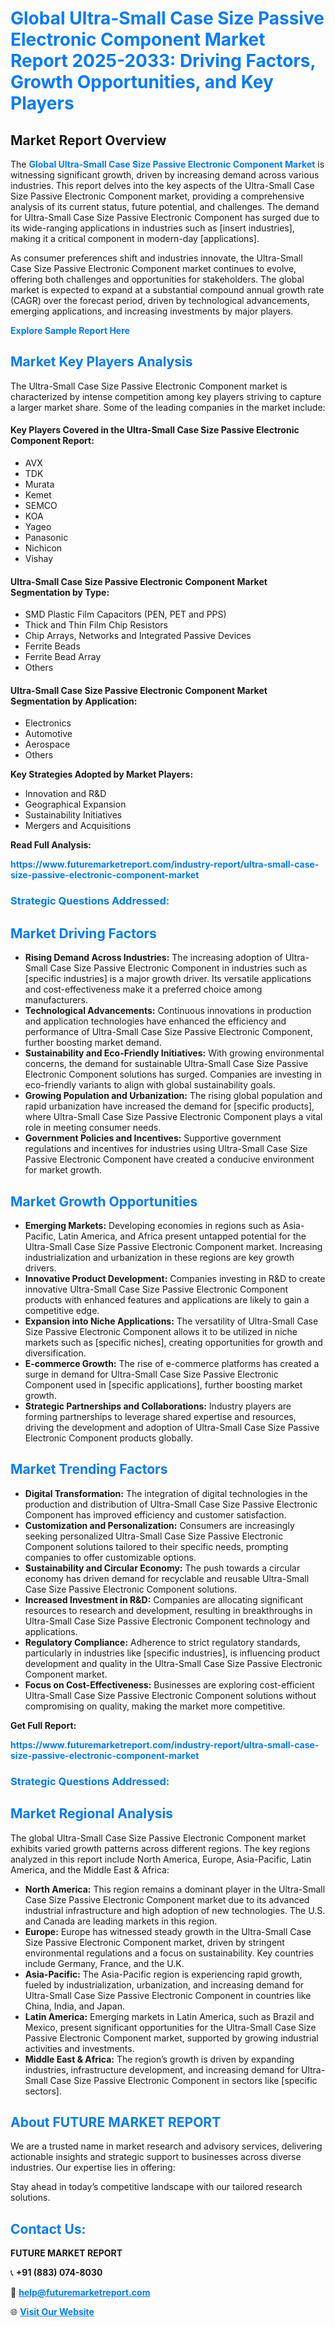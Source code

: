 <h1 style="color: #007BFF;">Global Ultra-Small Case Size Passive Electronic Component Market Report 2025-2033: Driving Factors, Growth Opportunities, and Key Players</h1>

<section id="overview">
<h2>Market Report Overview</h2>
<p>The <a href="https://www.futuremarketreport.com/industry-report/ultra-small-case-size-passive-electronic-component-market" style="color: #007BFF; text-decoration: none;"><strong>Global Ultra-Small Case Size Passive Electronic Component Market</strong></a> is witnessing significant growth, driven by increasing demand across various industries. This report delves into the key aspects of the Ultra-Small Case Size Passive Electronic Component market, providing a comprehensive analysis of its current status, future potential, and challenges. The demand for Ultra-Small Case Size Passive Electronic Component has surged due to its wide-ranging applications in industries such as [insert industries], making it a critical component in modern-day [applications].</p>
<p>As consumer preferences shift and industries innovate, the Ultra-Small Case Size Passive Electronic Component market continues to evolve, offering both challenges and opportunities for stakeholders. The global market is expected to expand at a substantial compound annual growth rate (CAGR) over the forecast period, driven by technological advancements, emerging applications, and increasing investments by major players.</p>
</section>

<section id="overview">
<p><a href="https://www.futuremarketreport.com/request-sample/reportId=76282" style="color: #007BFF; text-decoration: none;"><strong>Explore Sample Report Here</strong></a></p>
</section>

<section id="key-players">
<h2 style="color: #007BFF;">Market Key Players Analysis</h2>
<p>The Ultra-Small Case Size Passive Electronic Component market is characterized by intense competition among key players striving to capture a larger market share. Some of the leading companies in the market include:</p>
<h4>Key Players Covered in the Ultra-Small Case Size Passive Electronic Component Report:</h4>
<ul><li>AVX</li><li>TDK</li><li>Murata</li><li>Kemet</li><li>SEMCO</li><li>KOA</li><li>Yageo</li><li>Panasonic</li><li>Nichicon</li><li>Vishay</li></ul>
<h4>Ultra-Small Case Size Passive Electronic Component Market Segmentation by Type:</h4>
<ul><li>SMD Plastic Film Capacitors (PEN, PET and PPS)</li><li>Thick and Thin Film Chip Resistors</li><li>Chip Arrays, Networks and Integrated Passive Devices</li><li>Ferrite Beads</li><li>Ferrite Bead Array</li><li>Others</li></ul>

<h4>Ultra-Small Case Size Passive Electronic Component Market Segmentation by Application:</h4>
<ul><li>Electronics</li><li>Automotive</li><li>Aerospace</li><li>Others</li></ul>
<p><strong>Key Strategies Adopted by Market Players:</strong></p>
<ul>
<li>Innovation and R&D</li>
<li>Geographical Expansion</li>
<li>Sustainability Initiatives</li>
<li>Mergers and Acquisitions</li>
</ul>
</section>

<section>
<p><strong>Read Full Analysis: </strong></p><a href="https://www.futuremarketreport.com/industry-report/ultra-small-case-size-passive-electronic-component-market" style="color: #007BFF; text-decoration: none;"><strong>https://www.futuremarketreport.com/industry-report/ultra-small-case-size-passive-electronic-component-market</strong></a>
<h3 style="color: #007BFF;">Strategic Questions Addressed:</h3>
</section>

<section id="driving-factors">
<h2 style="color: #007BFF;">Market Driving Factors</h2>
<ul>
<li><strong>Rising Demand Across Industries:</strong> The increasing adoption of Ultra-Small Case Size Passive Electronic Component in industries such as [specific industries] is a major growth driver. Its versatile applications and cost-effectiveness make it a preferred choice among manufacturers.</li>
<li><strong>Technological Advancements:</strong> Continuous innovations in production and application technologies have enhanced the efficiency and performance of Ultra-Small Case Size Passive Electronic Component, further boosting market demand.</li>
<li><strong>Sustainability and Eco-Friendly Initiatives:</strong> With growing environmental concerns, the demand for sustainable Ultra-Small Case Size Passive Electronic Component solutions has surged. Companies are investing in eco-friendly variants to align with global sustainability goals.</li>
<li><strong>Growing Population and Urbanization:</strong> The rising global population and rapid urbanization have increased the demand for [specific products], where Ultra-Small Case Size Passive Electronic Component plays a vital role in meeting consumer needs.</li>
<li><strong>Government Policies and Incentives:</strong> Supportive government regulations and incentives for industries using Ultra-Small Case Size Passive Electronic Component have created a conducive environment for market growth.</li>
</ul>
</section>

<section id="growth-opportunities">
<h2 style="color: #007BFF;">Market Growth Opportunities</h2>
<ul>
<li><strong>Emerging Markets:</strong> Developing economies in regions such as Asia-Pacific, Latin America, and Africa present untapped potential for the Ultra-Small Case Size Passive Electronic Component market. Increasing industrialization and urbanization in these regions are key growth drivers.</li>
<li><strong>Innovative Product Development:</strong> Companies investing in R&D to create innovative Ultra-Small Case Size Passive Electronic Component products with enhanced features and applications are likely to gain a competitive edge.</li>
<li><strong>Expansion into Niche Applications:</strong> The versatility of Ultra-Small Case Size Passive Electronic Component allows it to be utilized in niche markets such as [specific niches], creating opportunities for growth and diversification.</li>
<li><strong>E-commerce Growth:</strong> The rise of e-commerce platforms has created a surge in demand for Ultra-Small Case Size Passive Electronic Component used in [specific applications], further boosting market growth.</li>
<li><strong>Strategic Partnerships and Collaborations:</strong> Industry players are forming partnerships to leverage shared expertise and resources, driving the development and adoption of Ultra-Small Case Size Passive Electronic Component products globally.</li>
</ul>
</section>

<section id="trending-factors">
<h2 style="color: #007BFF;">Market Trending Factors</h2>
<ul>
<li><strong>Digital Transformation:</strong> The integration of digital technologies in the production and distribution of Ultra-Small Case Size Passive Electronic Component has improved efficiency and customer satisfaction.</li>
<li><strong>Customization and Personalization:</strong> Consumers are increasingly seeking personalized Ultra-Small Case Size Passive Electronic Component solutions tailored to their specific needs, prompting companies to offer customizable options.</li>
<li><strong>Sustainability and Circular Economy:</strong> The push towards a circular economy has driven demand for recyclable and reusable Ultra-Small Case Size Passive Electronic Component solutions.</li>
<li><strong>Increased Investment in R&D:</strong> Companies are allocating significant resources to research and development, resulting in breakthroughs in Ultra-Small Case Size Passive Electronic Component technology and applications.</li>
<li><strong>Regulatory Compliance:</strong> Adherence to strict regulatory standards, particularly in industries like [specific industries], is influencing product development and quality in the Ultra-Small Case Size Passive Electronic Component market.</li>
<li><strong>Focus on Cost-Effectiveness:</strong> Businesses are exploring cost-efficient Ultra-Small Case Size Passive Electronic Component solutions without compromising on quality, making the market more competitive.</li>
</ul>
</section>

<section>
<p><strong>Get Full Report: </strong></p><a href="https://www.futuremarketreport.com/industry-report/ultra-small-case-size-passive-electronic-component-market" style="color: #007BFF; text-decoration: none;"><strong>https://www.futuremarketreport.com/industry-report/ultra-small-case-size-passive-electronic-component-market</strong></a>
<h3 style="color: #007BFF;">Strategic Questions Addressed:</h3>
</section>


<section id="regional-analysis">
<h2 style="color: #007BFF;">Market Regional Analysis</h2>
<p>The global Ultra-Small Case Size Passive Electronic Component market exhibits varied growth patterns across different regions. The key regions analyzed in this report include North America, Europe, Asia-Pacific, Latin America, and the Middle East & Africa:</p>
<ul>
<li><strong>North America:</strong> This region remains a dominant player in the Ultra-Small Case Size Passive Electronic Component market due to its advanced industrial infrastructure and high adoption of new technologies. The U.S. and Canada are leading markets in this region.</li>
<li><strong>Europe:</strong> Europe has witnessed steady growth in the Ultra-Small Case Size Passive Electronic Component market, driven by stringent environmental regulations and a focus on sustainability. Key countries include Germany, France, and the U.K.</li>
<li><strong>Asia-Pacific:</strong> The Asia-Pacific region is experiencing rapid growth, fueled by industrialization, urbanization, and increasing demand for Ultra-Small Case Size Passive Electronic Component in countries like China, India, and Japan.</li>
<li><strong>Latin America:</strong> Emerging markets in Latin America, such as Brazil and Mexico, present significant opportunities for the Ultra-Small Case Size Passive Electronic Component market, supported by growing industrial activities and investments.</li>
<li><strong>Middle East & Africa:</strong> The region’s growth is driven by expanding industries, infrastructure development, and increasing demand for Ultra-Small Case Size Passive Electronic Component in sectors like [specific sectors].</li>
</ul>
</section>

<footer>
<h2 style="color: #007BFF;">About FUTURE MARKET REPORT</h2>
<p>We are a trusted name in market research and advisory services, delivering actionable insights and strategic support to businesses across diverse industries. Our expertise lies in offering:</p>

<p>Stay ahead in today’s competitive landscape with our tailored research solutions.</p>

<h2 style="color: #007BFF;">Contact Us:</h2>
<p><strong>FUTURE MARKET REPORT</strong></p>
<p>📞 <strong>+91 (883) 074-8030</strong></p>
<p>📧 <strong><a href="mailto:help@futuremarketreport.com" style="color: #007BFF;">help@futuremarketreport.com</a></strong></p>
<p>🌐 <strong><a href="https://www.futuremarketreport.com/" style="color: #007BFF;">Visit Our Website</a></strong></p>
</footer>